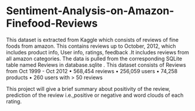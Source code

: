 # Sentiment-Analysis-on-Amazon-Finefood-Reviews


This dataset is extracted from Kaggle which consists of reviews of fine foods from amazon. This contains reviews up to October, 2012, which includes product info, User info, ratings, feedback .It includes reviews from all amazon categories. The data is pulled from the corresponding SQLite table named Reviews in database.sqlite . This dataset consists of
Reviews from Oct 1999 - Oct 2012 • 568,454 reviews • 256,059 users • 74,258 products • 260 users with > 50 reviews

This project will give a brief summary about positivity of the review, prediction of the review i.e.,positive or negative and word clouds of each rating.
